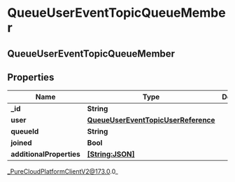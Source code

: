 # QueueUserEventTopicQueueMember

## QueueUserEventTopicQueueMember

## Properties

|Name | Type | Description | Notes|
|------------ | ------------- | ------------- | -------------|
| **_id** | **String** |  | [optional] |
| **user** | [**QueueUserEventTopicUserReference**](QueueUserEventTopicUserReference) |  | [optional] |
| **queueId** | **String** |  | [optional] |
| **joined** | **Bool** |  | [optional] |
| **additionalProperties** | [**[String:JSON]**](JSON) |  | [optional] |



_PureCloudPlatformClientV2@173.0.0_
